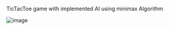 TicTacToe game with implemented AI using minimax Algorithm

![image](https://github.com/nibbe99/TicTacToe/assets/137918925/968db2bd-10ec-42ef-9ab2-7574cd3b3ebf)
